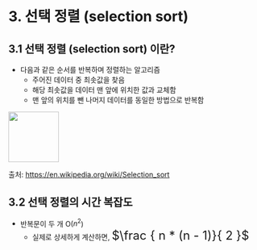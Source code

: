 # 3. 선택 정렬 (selection sort)

## 3.1 선택 정렬 (selection sort) 이란?

* 다음과 같은 순서를 반복하며 정렬하는 알고리즘
  - 주어진 데이터 중 최솟값을 찾음
  - 해당 최솟값을 데이터 맨 앞에 위치한 값과 교체함
  - 맨 앞의 위치를 뺀 나머지 데이터를 동일한 방법으로 반복함



<img src="https://upload.wikimedia.org/wikipedia/commons/9/94/Selection-Sort-Animation.gif" width=100>

출처: https://en.wikipedia.org/wiki/Selection_sort



## 3.2 선택 정렬의 시간 복잡도

* 반복문이 두 개 O($n^2$)
  - 실제로 상세하게 계산하면, <font size=5em>$\frac { n * (n - 1)}{ 2 }$</font>

